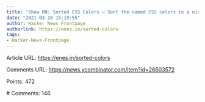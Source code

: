```yaml
---
title: 'Show HN: Sorted CSS Colors – Sort the named CSS colors in a nice way'
date: "2021-03-18 15:19:55"
author: Hacker News Frontpage
authorlink: https://enes.in/sorted-colors
tags:
- Hacker-News-Frontpage
---
```


<p>Article URL: <a href="https://enes.in/sorted-colors">https://enes.in/sorted-colors</a></p>
<p>Comments URL: <a href="https://news.ycombinator.com/item?id=26503572">https://news.ycombinator.com/item?id=26503572</a></p>
<p>Points: 472</p>
<p># Comments: 146</p>
